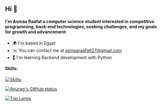 ## Hi 👋

#### I'm Asmaa Raafat a computer science student interested in competitive programming, back-end technologies, seeking challenges, and my goals for growth and advancement.
-  :earth_africa:	I'm based in Egypt
-  :envelope: You can contact me at asmaaraafatt27@gmail.com
-  :brain:	I'm learning Backend development with Python


#### Skills:

[![Skills:](https://skillicons.dev/icons?i=https://skillicons.dev/icons?i=all,cpp,cs,python,java,mysql,html,css,unity)](https://skillicons.dev)

[![Anurag's GitHub status](https://github-readme-status.vercel.app/api?username=asmaaraafat27)](https://github.com/anuraghazra/github-readme-status)

[![Top Langs](https://github-readme-stats.vercel.app/api/top-langs/?username=asmaaraafat27&layout=compact)](https://github.com/anuraghazra/github-readme-stats)
